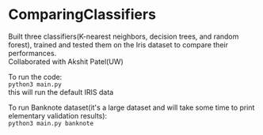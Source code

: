 # ComparingClassifiers
Built three classifiers(K-nearest neighbors, decision trees, and random forest), trained and tested them on the Iris dataset to compare their performances.  
Collaborated with Akshit Patel(UW)

To run the code:   
`python3 main.py`   
this will run the default IRIS data

To run Banknote dataset(it's a large dataset and will take some time to print elementary validation results):  
`python3 main.py banknote`
